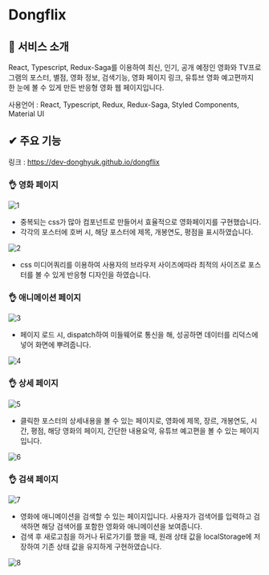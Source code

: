 # Dongflix

## 👀 서비스 소개

React, Typescript, Redux-Saga를 이용하여 최신, 인기, 공개 예정인 영화와 TV프로그램의 포스터, 별점, 영화 정보, 검색기능, 영화 페이지 링크, 유튜브 영화 예고편까지
한 눈에 볼 수 있게 만든 반응형 영화 웹 페이지입니다.

사용언어 : React, Typescript, Redux, Redux-Saga, Styled Components, Material UI

## ✔ 주요 기능

링크 : https://dev-donghyuk.github.io/dongflix

### 👌 영화 페이지

![1](https://user-images.githubusercontent.com/60591071/113411600-2f021880-93f1-11eb-8fe7-c972dbfa8b47.png)


-   중복되는 css가 많아 컴포넌트로 만들어서 효율적으로 영화페이지를 구현했습니다.
-   각각의 포스터에 호버 시, 해당 포스터에 제목, 개봉연도, 평점을 표시하였습니다.

![2](https://user-images.githubusercontent.com/60591071/113411602-30cbdc00-93f1-11eb-97cd-9ab179bd6d9b.png)

-   css 미디어쿼리를 이용하여 사용자의 브라우저 사이즈에따라 최적의 사이즈로 포스터를 볼 수 있게 반응형 디자인을 하였습니다.

### 👌 애니메이션 페이지

![3](https://user-images.githubusercontent.com/60591071/113411604-30cbdc00-93f1-11eb-810f-de4b641ccee3.png)

- 페이지 로드 시, dispatch하여 미들웨어로 통신을 해, 성공하면 데이터를 리덕스에 넣어 화면에 뿌려줍니다.

![4](https://user-images.githubusercontent.com/60591071/113411606-31647280-93f1-11eb-8831-934565fbfc42.png)

### 👌 상세 페이지

![5](https://user-images.githubusercontent.com/60591071/113411607-31fd0900-93f1-11eb-9f98-26119646f3c0.png)

- 클릭한 포스터의 상세내용을 볼 수 있는 페이지로, 영화에 제목, 장르, 개봉연도, 시간, 평점, 해당 영화의 페이지, 간단한 내용요약, 유튜브 예고편을 볼 수 있는 페이지입니다.

![6](https://user-images.githubusercontent.com/60591071/113411609-31fd0900-93f1-11eb-9dd6-a4a71b38994d.png)

### 👌 검색 페이지

![7](https://user-images.githubusercontent.com/60591071/113411610-32959f80-93f1-11eb-91be-ab1dc03da6eb.png)

-   영화에 애니메이션을 검색할 수 있는 페이지입니다. 사용자가 검색어를 입력하고 검색하면 해당 검색어를 포함한 영화와 애니메이션을 보여줍니다.
-   검색 후 새로고침을 하거나 뒤로가기를 했을 때, 원래 상태 값을 localStorage에 저장하여 기존 상태 값을 유지하게 구현하였습니다.

![8](https://user-images.githubusercontent.com/60591071/113411611-32959f80-93f1-11eb-8f42-ddd98f940f50.png)
